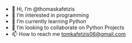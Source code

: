- 👋 Hi, I’m @thomaskafetzis
- 👀 I’m interested in programming
- 🌱 I’m currently learning Python
- 💞️ I’m looking to collaborate on Python Projects
- 📫 How to reach me tomkafetzis06@gmail.com

<!---
thomaskafetzis/thomaskafetzis is a ✨ special ✨ repository because its `README.md` (this file) appears on your GitHub profile.
You can click the Preview link to take a look at your changes.
--->
